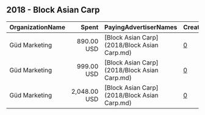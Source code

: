 ## 2018 - Block Asian Carp 
|OrganizationName|Spent|PayingAdvertiserNames|CreativeUrls|Impressions|Genders|AgeBrackets|CountryCodes|BillingAddresses|CandidateBallotInformation|
|:---|---:|:---|:---|---:|:---|:---|:---|:---|:---|
|Güd Marketing|890.00 USD|[Block Asian Carp](2018/Block Asian Carp.md)|[0](https://www.snap.com/political-ads/asset/4b9c03f750b116aea446c56734edd1f4b3648819bfd61bd84caf83b631d001ab?mediaType=mp4)|893,164|||united states|"1223 Turner Ave., Suite 101,Lansing,48906,US"||
|Güd Marketing|999.00 USD|[Block Asian Carp](2018/Block Asian Carp.md)|[0](https://www.snap.com/political-ads/asset/631f37e039d5a0c807fe6bbb45e0468b996682e8d2311820a1fa9e6f7ad684c9?mediaType=jpg)|309,310||18+|united states|"1223 Turner Ave., Suite 101,Lansing,48906,US"||
|Güd Marketing|2,048.00 USD|[Block Asian Carp](2018/Block Asian Carp.md)|[0](https://www.snap.com/political-ads/asset/4b9c03f750b116aea446c56734edd1f4b3648819bfd61bd84caf83b631d001ab?mediaType=mp4)|612,521||18+|united states|"1223 Turner Ave., Suite 101,Lansing,48906,US"||
